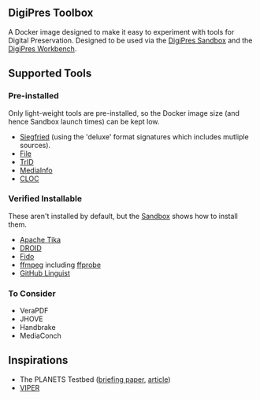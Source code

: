 DigiPres Toolbox
----------------

A Docker image designed to make it easy to experiment with tools for Digital Preservation.  Designed to be used via the [DigiPres Sandbox](https://github.com/digipres/sandbox) and the [DigiPres Workbench](https://github.com/digipres/workbench).

## Supported Tools

### Pre-installed

Only light-weight tools are pre-installed, so the Docker image size (and hence Sandbox launch times) can be kept low.

 - [Siegfried](https://www.itforarchivists.com/siegfried) (using the 'deluxe' format signatures which includes mutliple sources).
 - [File](https://www.darwinsys.com/file/)
 - [TrID](http://mark0.net/soft-trid-e.html)
 - [MediaInfo](https://github.com/MediaArea/MediaInfo)
 - [CLOC](https://github.com/AlDanial/cloc)

### Verified Installable

These aren't installed by default, but the [Sandbox](https://github.com/digipres/sandbox) shows how to install them.

 - [Apache Tika](https://tika.apache.org/)
 - [DROID](http://digital-preservation.github.io/droid/)
 - [Fido](https://github.com/openpreserve/fido)
 - [ffmpeg](https://ffmpeg.org) including [ffprobe](https://ffmpeg.org/ffprobe.html)
 - [GitHub Linguist](https://github.com/github/linguist)

### To Consider

- VeraPDF
- JHOVE
- Handbrake
- MediaConch

## Inspirations

- The PLANETS Testbed ([briefing paper](https://www.dcc.ac.uk/guidance/briefing-papers/technology-watch-papers/planets-testbed), [article](https://journal.code4lib.org/articles/83))
- [VIPER](https://viper.openpreservation.org/)
